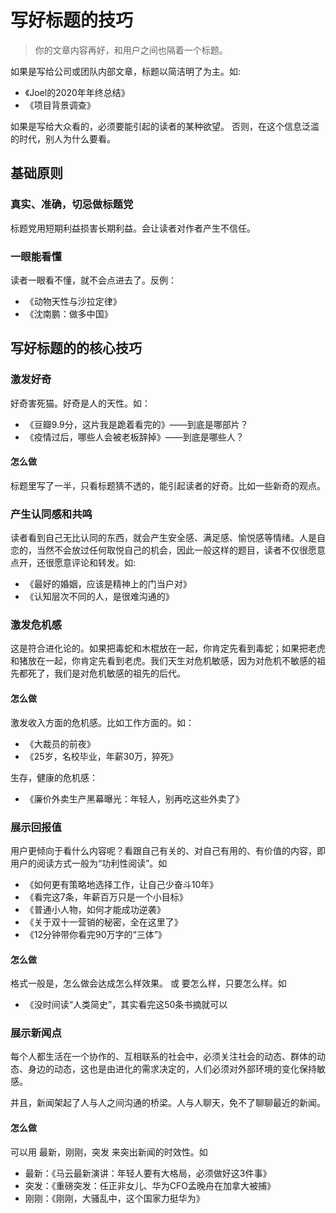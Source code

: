 # 写好标题的技巧
> 你的文章内容再好，和用户之间也隔着一个标题。

如果是写给公司或团队内部文章，标题以简洁明了为主。如: 
* 《Joel的2020年年终总结》
* 《项目背景调查》

如果是写给大众看的，必须要能引起的读者的某种欲望。 否则，在这个信息泛滥的时代，别人为什么要看。

## 基础原则
### 真实、准确，切忌做标题党
标题党用短期利益损害长期利益。会让读者对作者产生不信任。


### 一眼能看懂
读者一眼看不懂，就不会点进去了。反例：
* 《动物天性与沙拉定律》
* 《沈南鹏：做多中国》

## 写好标题的的核心技巧
### 激发好奇
好奇害死猫。好奇是人的天性。如：
* 《豆瓣9.9分，这片我是跪着看完的》——到底是哪部片？
* 《疫情过后，哪些人会被老板辞掉》——到底是哪些人？

#### 怎么做
标题里写了一半，只看标题猜不透的，能引起读者的好奇。比如一些新奇的观点。

### 产生认同感和共鸣
读者看到自己无比认同的东西，就会产生安全感、满足感、愉悦感等情绪。人是自恋的，当然不会放过任何取悦自己的机会，因此一般这样的题目，读者不仅很愿意点开，还很愿意评论和转发。如:
* 《最好的婚姻，应该是精神上的门当户对》
* 《认知层次不同的人，是很难沟通的》

### 激发危机感
这是符合进化论的。如果把毒蛇和木棍放在一起，你肯定先看到毒蛇；如果把老虎和猪放在一起，你肯定先看到老虎。我们天生对危机敏感，因为对危机不敏感的祖先都死了，我们是对危机敏感的祖先的后代。


#### 怎么做
激发收入方面的危机感。比如工作方面的。如：
* 《大裁员的前夜》
* 《25岁，名校毕业，年薪30万，猝死》

生存，健康的危机感：
* 《廉价外卖生产黑幕曝光：年轻人，别再吃这些外卖了》

### 展示回报值
用户更倾向于看什么内容呢？看跟自己有关的、对自己有用的、有价值的内容，即用户的阅读方式一般为“功利性阅读”。如
* 《如何更有策略地选择工作，让自己少奋斗10年》
* 《看完这7条，年薪百万只是一个小目标》
* 《普通小人物，如何才能成功逆袭》
* 《关于双十一营销的秘密，全在这里了》
* 《12分钟带你看完90万字的“三体”》

#### 怎么做
格式一般是，怎么做会达成怎么样效果。 或 要怎么样，只要怎么样。如
* 《没时间读“人类简史”，其实看完这50条书摘就可以

### 展示新闻点
每个人都生活在一个协作的、互相联系的社会中，必须关注社会的动态、群体的动态、身边的动态，这也是由进化的需求决定的，人们必须对外部环境的变化保持敏感。

并且，新闻架起了人与人之间沟通的桥梁。人与人聊天，免不了聊聊最近的新闻。

#### 怎么做
可以用 最新，刚刚，突发 来突出新闻的时效性。如
* 最新：《马云最新演讲：年轻人要有大格局，必须做好这3件事》
* 突发：《重磅突发：任正非女儿、华为CFO孟晚舟在加拿大被捕》
* 刚刚：《刚刚，大骚乱中，这个国家力挺华为》



